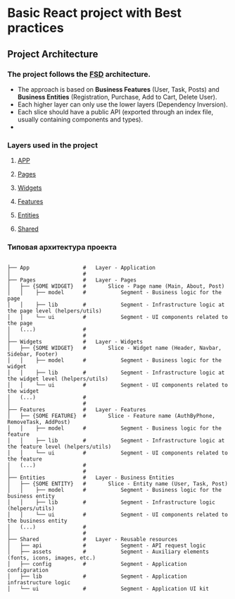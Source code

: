# Basic React project with **Best practices**

## Project Architecture
### The project follows the [FSD](https://feature-sliced.design/docs/get-started/overview) architecture.

* The approach is based on **Business Features** (User, Task, Posts) and **Business Entities** (Registration, Purchase, Add to Cart, Delete User).
* Each higher layer can only use the lower layers (Dependency Inversion).
* Each slice should have a public API (exported through an index file, usually containing components and types).
* 


### Layers used in the project
1. [APP](https://feature-sliced.design/ru/docs/reference/layers#app)

2. [Pages](https://feature-sliced.design/ru/docs/reference/layers#pages)

3. [Widgets](https://feature-sliced.design/ru/docs/reference/layers#widgets)

4. [Features](https://feature-sliced.design/ru/docs/reference/layers#features)

5. [Entities](https://feature-sliced.design/ru/docs/reference/layers#entities)

6. [Shared](https://feature-sliced.design/ru/docs/reference/layers#shared)


### Типовая архитектура проекта

```

├── App                 #   Layer - Application        
│                       #
├── Pages               #   Layer - Pages        
│   ├── {SOME WIDGET}   #       Slice - Page name (Main, About, Post)
│   │    ├── model      #           Segment - Business logic for the page
│   │    ├── lib        #           Segment - Infrastructure logic at the page level (helpers/utils)
│   │    └── ui         #           Segment - UI components related to the page
│   (...)               #           
│                       #           
├── Widgets             #   Layer - Widgets      
│   ├── {SOME WIDGET}   #       Slice - Widget name (Header, Navbar, Sidebar, Footer) 
│   │    ├── model      #           Segment - Business logic for the widget
│   │    ├── lib        #           Segment - Infrastructure logic at the widget level (helpers/utils)
│   │    └── ui         #           Segment - UI components related to the widget
│   (...)               #           
│                       #
├── Features            #   Layer - Features
│   ├── {SOME FEATURE}  #       Slice - Feature name (AuthByPhone, RemoveTask, AddPost)
│   │    ├── model      #           Segment - Business logic for the feature
│   │    ├── lib        #           Segment - Infrastructure logic at the feature level (helpers/utils)
│   │    └── ui         #           Segment - UI components related to the feature
│   (...)               #           
│                       #
├── Entities            #   Layer - Business Entities
│   ├── {SOME ENTITY}   #       Slice - Entity name (User, Task, Post)
│   │    ├── model      #           Segment - Business logic for the business entity
│   │    ├── lib        #           Segment - Infrastructure logic (helpers/utils)
│   │    └── ui         #           Segment - UI components related to the business entity
│   (...)               #           
│                       #
├── Shared              #   Layer - Reusable resources
│   ├── api             #           Segment - API request logic
│   ├── assets          #           Segment - Auxiliary elements (fonts, icons, images, etc.)
│   ├── config          #           Segment - Application configuration
│   ├── lib             #           Segment - Application infrastructure logic
│   └── ui              #           Segment - Application UI kit

```

